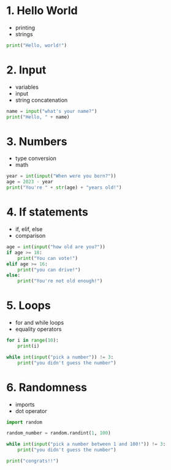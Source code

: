 # 1. Hello World
- printing
- strings
```py
print("Hello, world!")
```

# 2. Input
- variables
- input
- string concatenation
```py
name = input("what's your name?")
print("Hello, " + name)
```

# 3. Numbers
- type conversion
- math
```py
year = int(input("When were you born?"))
age = 2023 - year
print("You're " + str(age) + "years old!")
```

# 4. If statements
- if, elif, else
- comparison
```py
age = int(input("how old are you?"))
if age >= 18:
    print("You can vote!")
elif age >= 16:
    print("you can drive!")
else: 
    print("You're not old enough!")
```

# 5. Loops
- for and while loops
- equality operators
```py
for i in range(10):
    print(i)
```
```py
while int(input("pick a number")) != 3:
    print("you didn't guess the number")
```

# 6. Randomness
- imports
- dot operator
```py
import random

random_number = random.randint(1, 100)

while int(input("pick a number between 1 and 100!")) != 3:
    print("you didn't guess the number")

print("congrats!!")
```